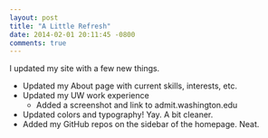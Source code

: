 ```yaml
---
layout: post
title: "A Little Refresh"
date: 2014-02-01 20:11:45 -0800
comments: true
---
```


I updated my site with a few new things.

- Updated my About page with current skills, interests, etc.
- Updated my UW work experience
  - Added a screenshot and link to admit.washington.edu
- Updated colors and typography! Yay. A bit cleaner.
- Added my GitHub repos on the sidebar of the homepage. Neat.